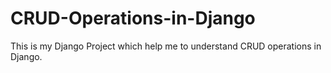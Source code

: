 # CRUD-Operations-in-Django
This is my Django Project which help me to understand  CRUD operations in Django.

